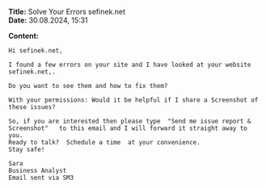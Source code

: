 **Title:** Solve Your Errors sefinek.net \
**Date:** 30.08.2024, 15:31

**Content:**
```
Hi sefinek.net,
 
I found a few errors on your site and I have looked at your website sefinek.net,.
 
Do you want to see them and how to fix them?
 
With your permissions: Would it be helpful if I share a Screenshot of these issues?
 
So, if you are interested then please type  "Send me issue report & Screenshot"   to this email and I will forward it straight away to you.
Ready to talk?  Schedule a time  at your convenience. 
Stay safe!

Sara
Business Analyst 
Email sent via SM3 
```
